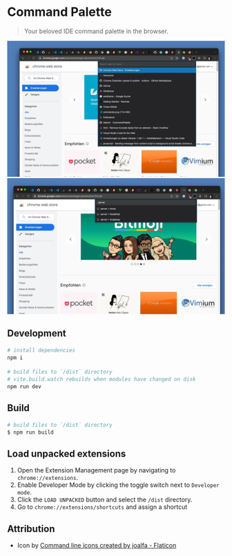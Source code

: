 # Command Palette

> Your beloved IDE command palette in the browser.

![Tabs Search](./public/screenshots/screenshot-command-palette.jpg)
![Bookmarks Search](./public/screenshots/screenshot-command-palette-2.jpg)

## Development

```bash
# install dependencies
npm i

# build files to `/dist` directory
# vite.build.watch rebuilds when modules have changed on disk
npm run dev
```

## Build

```bash
# build files to `/dist` directory
$ npm run build
```

## Load unpacked extensions

1. Open the Extension Management page by navigating to `chrome://extensions`.
2. Enable Developer Mode by clicking the toggle switch next to `Developer mode`.
3. Click the `LOAD UNPACKED` button and select the `/dist` directory.
4. Go to `chrome://extensions/shortcuts` and assign a shortcut


## Attribution

- Icon by [Command line icons created by joalfa - Flaticon](https://www.flaticon.com/free-icons/command-line)
